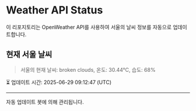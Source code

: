 
# Weather API Status

이 리포지토리는 OpenWeather API를 사용하여 서울의 날씨 정보를 자동으로 업데이트합니다.

## 현재 서울 날씨
> 서울의 현재 날씨: broken clouds, 온도: 30.44°C, 습도: 68%

⏳ 업데이트 시간: 2025-06-29 09:12:47 (UTC)

---
자동 업데이트 봇에 의해 관리됩니다.

